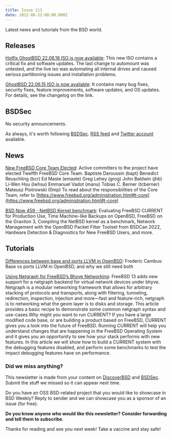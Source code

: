```yaml
---
title: Issue 113
date: 2022-06-22:00:00.000Z
---
```


Latest news and tutorials from the BSD world.

<!-- more -->

## Releases

[Hotfix GhostBSD 22.06.18 ISO is now available](http://ghostbsd.org/22.06.18_iso_is_now_available?utm_source=bsdweekly): This new ISO contains a critical fix and software updates. The last change to automount was untested, and the live iso was automating all internal drives and caused serious partitioning issues and installation problems.

[GhostBSD 22.06.15 ISO is now available](http://ghostbsd.org/22.06.15_iso_is_now_available?utm_source=bsdweekly): It contains many bug fixes, security fixes, feature improvements, software updates, and OS updates. For details, see the changelog on the link.

## BSDSec

No security announcements.

As always, it's worth following [BSDSec](https://bsdsec.net). [RSS feed](https://bsdsec.net/articles.atom) and [Twitter account](https://twitter.com/bsdsec) available.
## News

[New FreeBSD Core Team Elected](https://bsdsec.net/articles/new-freebsd-core-team-elected?utm_source=bsdweekly): Active committers to the project have elected Twelfth FreeBSD Core Team. Baptiste Daroussin (bapt) Benedict Reuschling (bcr) Ed Maste (emaste) Greg Lehey (grog) John Baldwin (jhb) Li-Wen Hsu (lwhsu) Emmanuel Vadot (manu) Tobias C. Berner (tcberner) Mateusz Piotrowski (0mp) To read about the responsibilities of the Core Team, refer to [https://www.freebsd.org/administration.html#t-core](https://www.freebsd.org/administration.html#t-core)

[BSD Now 459 - NetBSD Kernel benchmark](https://www.bsdnow.tv/459?utm_source=bsdweekly): Evaluating FreeBSD CURRENT for Production Use, Time Machine-like Backups on OpenBSD, FreeBSD on the Graviton 3, Compiling the NetBSD kernel as a benchmark, Network Management with the OpenBSD Packet Filter Toolset from BSDCan 2022, Hardware Detection & Diagnostics for New FreeBSD Users, and more.
## Tutorials

[Differences between base and ports LLVM in OpenBSD](https://www.cambus.net/differences-between-base-and-ports-llvm-in-openbsd/?utm_source=bsdweekly): Frederic Cambus: Base vs ports LLVM in OpenBSD, and why we still need both

[Using Netgraph for FreeBSD’s Bhyve Networking](https://klarasystems.com/articles/using-netgraph-for-freebsds-bhyve-networking/?utm_source=bsdweekly): FreeBSD 13 adds new support for a netgraph backend for virtual network devices under bhyve. Netgraph is a modular networking framework that allows for arbitrary stacking of protocols and transports, along with filtering, tunneling, redirection, inspection, injection and more—fast and feature-rich, netgraph is to networking what the geom layer is to disks and storage. This article provides a basic recipe to demonstrate some common netgraph syntax and use-cases.Why might you want to run CURRENT? If you have a large modified code base, or are building a product based on FreeBSD, CURRENT gives you a look into the future of FreeBSD. Running CURRENT will help you understand changes that are happening in the FreeBSD Operating System and it gives you an opportunity to see how your stack performs with new features. In this article we will show how to build a CURRENT system with the debugging features disabled, and perform some benchmarks to test the impact debugging features have on performance.


### Did we miss anything?

This newsletter is made from your content on [DiscoverBSD](https://discoverbsd.com) and [BSDSec](https://bsdsec.net). Submit the stuff we missed so it can appear next time.

Do you have an OSS BSD-related project that you would like to showcase in BSD Weekly? Reply to sender and we can showcase you as a sponsor of an issue (for free).

**Do you know anyone who would like this newsletter? Consider forwarding and tell them to subscribe.**

Thanks for reading and see you next week! Take a vaccine and stay safe!
